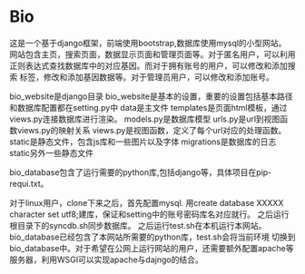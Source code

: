 # Bio
这是一个基于django框架，前端使用bootstrap,数据库使用mysql的小型网站。
网站包含主页，搜索页面，数据显示页面和管理页面等。对于匿名用户，可以利用正则表达式查找数据库中的对应基因。而对于拥有账号的用户，可以修改和添加搜索
标签，修改和添加基因数据等。对于管理员用户，可以修改和添加账号。

bio_website是django目录
    bio_website是基本的设置，重要的设置包括基本路径和数据库配置都在setting.py中
    data是主文件
        templates是页面html模板，通过views.py连接数据库进行渲染。
        models.py是数据库模型
        urls.py是url到视图函数views.py的映射关系
        views.py是视图函数，定义了每个url对应的处理函数。
        static是静态文件，包含js库和一些图片以及字体
        migrations是数据库的日志
    static另外一些静态文件
    
    
    
bio_database包含了运行需要的python库,包括django等，具体项目在pip-requi.txt。




对于linux用户，clone下来之后，首先配置mysql.
用create database XXXXX character set utf8;建库，保证和setting中的账号密码库名对应就行。
之后运行根目录下的syncdb.sh同步数据库。
之后运行test.sh在本机运行本网站。bio_database已经包含了本网站所需要的python库，test.sh会将当前环境
切换到bio_database中。对于希望在公网上运行网站的用户，还需要额外配置apache等服务器，利用WSGI可以实现apache与dajngo的结合。
